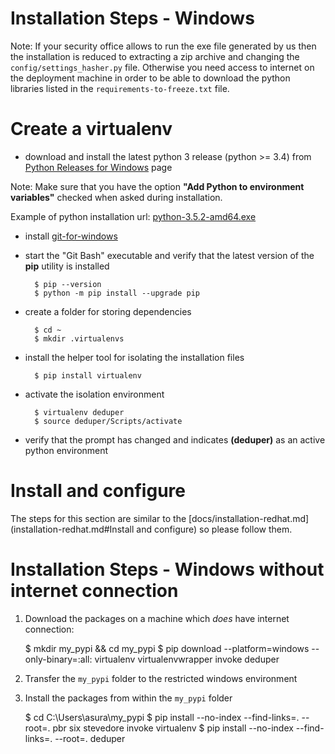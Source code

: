 # Installation Steps - Windows

Note: If your security office allows to run the exe file generated by us
then the installation is reduced to extracting a zip archive and
changing the `config/settings_hasher.py` file.
Otherwise you need access to internet on the deployment machine in order
to be able to download the python libraries listed in the
`requirements-to-freeze.txt` file.


# Create a virtualenv

- download and install the latest python 3 release (python >= 3.4) from 
[Python Releases for Windows](https://www.python.org/downloads/windows/) page

Note: Make sure that you have the option **"Add Python to environment variables"**
checked when asked during installation.

Example of python installation url:
    [python-3.5.2-amd64.exe](https://www.python.org/ftp/python/3.5.2/python-3.5.2-amd64.exe)

- install [git-for-windows](https://git-for-windows.github.io/)

- start the "Git Bash" executable and verify that the latest version of the
**pip** utility is installed

        $ pip --version
        $ python -m pip install --upgrade pip

- create a folder for storing dependencies

        $ cd ~
        $ mkdir .virtualenvs

- install the helper tool for isolating the installation files

        $ pip install virtualenv

- activate the isolation environment

        $ virtualenv deduper
        $ source deduper/Scripts/activate

- verify that the prompt has changed and indicates **(deduper)**
as an active python environment


# Install and configure

The steps for this section are similar to the
[docs/installation-redhat.md](installation-redhat.md#Install and configure)
so please follow them.


# Installation Steps - Windows without internet connection


1. Download the packages on a machine which *does* have internet connection:

    $ mkdir my_pypi && cd my_pypi
    $ pip download --platform=windows --only-binary=:all: virtualenv virtualenvwrapper invoke deduper

2. Transfer the `my_pypi` folder to the restricted windows environment

3. Install the packages from within the `my_pypi` folder

    $ cd C:\Users\asura\my_pypi
    $ pip install --no-index --find-links=. --root=. pbr six stevedore invoke virtualenv
    $ pip install --no-index --find-links=. --root=. deduper
